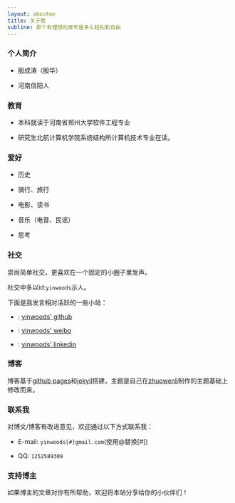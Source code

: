 ```yaml
---
layout: aboutme
title: 关于我
subline: 那个有理想的青年是多么轻松和自由
---
```


### 个人简介

- 殷成涛（殷华）

- 河南信阳人

### 教育

- 本科就读于河南省郑州大学软件工程专业

- 研究生北航计算机学院系统结构所计算机技术专业在读。

### 爱好

- 历史

- 骑行、旅行

- 电影、读书

- 音乐（电音、民谣）

- 思考

### 社交

崇尚简单社交，更喜欢在一个固定的小圈子里发声。

社交中多以id:`yinwoods`示人。


下面是我发言相对活跃的一些小站：

- <i class="fa fa-github" style="color:#673AB7"></i> : [yinwoods' github](https://github.com/yinwoods)

- <i class="fa fa-weibo" style="color:#F44336"></i>  : [yinwoods' weibo](http://weibo.com/yinwoods)

- <i class="fa fa-linkedin" style="color:#536DFE"></i>  : [yinwoods' linkedin](https://www.linkedin.com/in/yinwoods)

### 博客

博客基于[github pages](https://pages.github.com/)和[jekyll](https://jekyllrb.com/)搭建，主题是自己在[zhuowenli](https://github.com/zhuowenli)制作的主题基础上修改而来。

### 联系我

对博文/博客有改进意见，欢迎通过以下方式联系我：

- E-mail: `yinwoods[#]gmail.com`(使用@替换[#])

- QQ: `1252589309`

### 支持博主

如果博主的文章对你有所帮助，欢迎将本站分享给你的小伙伴们！
